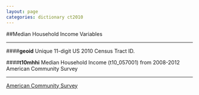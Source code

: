 ```yaml
---
layout: page
categories: dictionary ct2010
---
```


##Median Household Income Variables

---

####**geoid**
Unique 11-digit US 2010 Census Tract ID.


####**t10mhhi**
Median Household Income (t10_057001) from 2008-2012 American Community Survey

---
[American Community Survey](http://www.census.gov/acs/www/)
